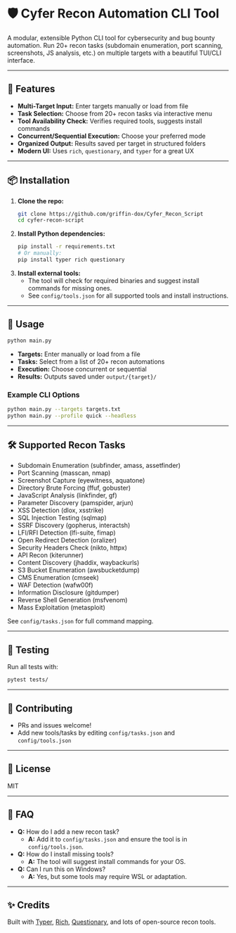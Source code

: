 # 🛡️ Cyfer Recon Automation CLI Tool

A modular, extensible Python CLI tool for cybersecurity and bug bounty automation. Run 20+ recon tasks (subdomain enumeration, port scanning, screenshots, JS analysis, etc.) on multiple targets with a beautiful TUI/CLI interface.

---

## 🚀 Features
- **Multi-Target Input:** Enter targets manually or load from file
- **Task Selection:** Choose from 20+ recon tasks via interactive menu
- **Tool Availability Check:** Verifies required tools, suggests install commands
- **Concurrent/Sequential Execution:** Choose your preferred mode
- **Organized Output:** Results saved per target in structured folders
- **Modern UI:** Uses `rich`, `questionary`, and `typer` for a great UX

---

## 📦 Installation

1. **Clone the repo:**
   ```bash
   git clone https://github.com/griffin-dox/Cyfer_Recon_Script
   cd cyfer-recon-script
   ```
2. **Install Python dependencies:**
   ```bash
   pip install -r requirements.txt
   # Or manually:
   pip install typer rich questionary
   ```
3. **Install external tools:**
   - The tool will check for required binaries and suggest install commands for missing ones.
   - See `config/tools.json` for all supported tools and install instructions.

---

## 🏃 Usage

```bash
python main.py
```

- **Targets:** Enter manually or load from a file
- **Tasks:** Select from a list of 20+ recon automations
- **Execution:** Choose concurrent or sequential
- **Results:** Outputs saved under `output/{target}/`

### Example CLI Options

```bash
python main.py --targets targets.txt
python main.py --profile quick --headless
```

---

## 🛠️ Supported Recon Tasks

- Subdomain Enumeration (subfinder, amass, assetfinder)
- Port Scanning (masscan, nmap)
- Screenshot Capture (eyewitness, aquatone)
- Directory Brute Forcing (ffuf, gobuster)
- JavaScript Analysis (linkfinder, gf)
- Parameter Discovery (pamspider, arjun)
- XSS Detection (dlox, xsstrike)
- SQL Injection Testing (sqlmap)
- SSRF Discovery (gopherus, interactsh)
- LFI/RFI Detection (lfi-suite, fimap)
- Open Redirect Detection (oralizer)
- Security Headers Check (nikto, httpx)
- API Recon (kiterunner)
- Content Discovery (jhaddix, waybackurls)
- S3 Bucket Enumeration (awsbucketdump)
- CMS Enumeration (cmseek)
- WAF Detection (wafw00f)
- Information Disclosure (gitdumper)
- Reverse Shell Generation (msfvenom)
- Mass Exploitation (metasploit)

See `config/tasks.json` for full command mapping.

---

## 🧪 Testing

Run all tests with:
```bash
pytest tests/
```

---

## 🤝 Contributing
- PRs and issues welcome!
- Add new tools/tasks by editing `config/tasks.json` and `config/tools.json`

---

## 📄 License
MIT

---

## 🙋 FAQ
- **Q:** How do I add a new recon task?
  - **A:** Add it to `config/tasks.json` and ensure the tool is in `config/tools.json`.
- **Q:** How do I install missing tools?
  - **A:** The tool will suggest install commands for your OS.
- **Q:** Can I run this on Windows?
  - **A:** Yes, but some tools may require WSL or adaptation.

---

## ✨ Credits
Built with [Typer](https://typer.tiangolo.com/), [Rich](https://rich.readthedocs.io/), [Questionary](https://github.com/tmbo/questionary), and lots of open-source recon tools.
